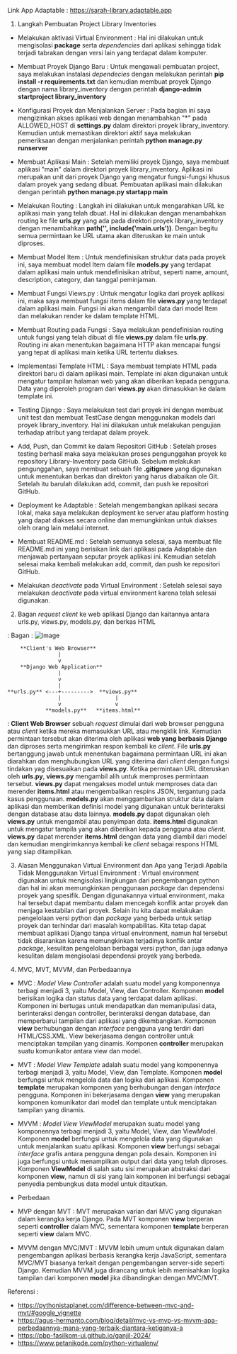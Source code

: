 Link App Adaptable :  https://sarah-library.adaptable.app

1. Langkah Pembuatan Project Library Inventories

- Melakukan aktivasi Virtual Environment
: Hal ini dilakukan untuk mengisolasi **package** serta *dependencies* dari aplikasi sehingga tidak terjadi tabrakan dengan versi lain yang terdapat dalam komputer.

- Membuat Proyek Django Baru
: Untuk mengawali pembuatan project, saya melakukan instalasi *dependecies* dengan melakukan perintah **pip install -r requirements.txt** dan kemudian membuat proyek Django dengan nama library_inventory dengan perintah **django-admin startproject library_inventory**

- Konfigurasi Proyek dan Menjalankan Server
: Pada bagian ini saya mengizinkan akses aplikasi web dengan menambahkan "*" pada ALLOWED_HOST di **settings.py** dalam direktori proyek library_inventory. Kemudian untuk memastikan direktori aktif saya melakukan pemeriksaan dengan menjalankan perintah **python manage.py runserver**

- Membuat Aplikasi Main
: Setelah memiliki proyek Django, saya membuat aplikasi "main" dalam direktori proyek library_inventory. Aplikasi ini merupakan unit dari proyek Django yang mengatur fungsi-fungsi khusus dalam proyek yang sedang dibuat. Pembuatan aplikasi main dilakukan dengan perintah **python manage.py startapp main**  

- Melakukan Routing
: Langkah ini dilakukan untuk mengarahkan URL ke aplikasi main yang telah dbuat. Hal ini dilakukan dengan menambahkan routing ke file **urls.py** yang ada pada direktori proyek library_inventory dengan menambahkan **path('', include('main.urls'))**. Dengan begitu semua permintaan ke URL utama akan diteruskan ke main untuk diproses.

- Membuat Model Item
: Untuk mendefinisikan struktur data pada proyek ini, saya membuat model Item dalam file **models.py** yang terdapat dalam aplikasi main untuk mendefinisikan atribut, seperti name, amount, description, category, dan tanggal peminjaman.

- Membuat Fungsi Views.py
: Untuk mengatur logika dari proyek aplikasi ini, maka saya membuat fungsi items dalam file **views.py** yang terdapat dalam aplikasi main. Fungsi ini akan mengambil data dari model Item dan melakukan render ke dalam template HTML.

- Membuat Routing pada Fungsi
: Saya melakukan pendefinisian routing untuk fungsi yang telah dibuat di file **views.py** dalam file **urls.py**. Routing ini akan menentukan bagaimana HTTP akan mencapai fungsi yang tepat di aplikasi main ketika URL tertentu diakses.

- Implementasi Template HTML
: Saya membuat template HTML pada direktori baru di dalam aplikasi main. Template ini akan digunakan untuk mengatur tampilan halaman web yang akan diberikan kepada pengguna. Data yang diperoleh program dari **views.py** akan dimasukkan ke dalam template ini.

- Testing Django
: Saya melakukan test dari proyek ini dengan membuat unit test dan membuat TestCase dengan menggunakan models dari proyek library_inventory. Hal ini dilakukan untuk melakukan pengujian terhadap atribut yang terdapat dalam proyek.

- Add, Push, dan Commit ke dalam Repositori GitHub
: Setelah proses testing berhasil maka saya melakukan proses pengunggahan proyek ke repository Library-Inventory pada GitHub. Sebelum melakukan pengunggahan, saya membuat sebuah file **.gitignore** yang digunakan untuk menentukan berkas dan direktori yang harus diabaikan ole Git. Setelah itu barulah dilakukan add, commit, dan push ke repositori GitHub.

- Deployment ke Adaptable
: Setelah mengembangkan aplikasi secara lokal, maka saya melakukan deployment ke server atau platform hosting yang dapat diakses secara online dan memungkinkan untuk diakses oleh orang lain melalui internet.

- Membuat README.md
: Setelah semuanya selesai, saya membuat file README.md ini yang berisikan link dari aplikasi pada Adaptable dan menjawab pertanyaan seputar proyek aplikasi ini. Kemudian setelah selesai maka kembali melakukan add, commit, dan push ke repositori GitHub.

- Melakukan *deactivate* pada Virtual Environment
: Setelah selesai saya melakukan *deactivate* pada virtual environment karena telah selesai digunakan.

2. Bagan *request client* ke web aplikasi Django dan kaitannya antara urls.py, views.py, models.py, dan berkas HTML

: Bagan :
![image](https://github.com/sarahnazly/Library-Inventory/assets/124890873/279c5326-de78-41df-afcc-8f4491591794)

        **Client's Web Browser**
                    |
                    v
        **Django Web Application**
                    |
                    v
                    |
    **urls.py** <---+--------->  **views.py**
                    |                 |
                    v                 v
                **models.py**   **items.html**

: **Client Web Browser** sebuah *request* dimulai dari web browser pengguna atau *client* ketika mereka memasukkan URL atau mengklik link. Kemudian permintaan tersebut akan diterima oleh aplikasi **web yang berbasis Django** dan diproses serta mengirimkan respon kembali ke *client*. File **urls.py** bertanggung jawab untuk menentukan bagaimana permintaan URL ini akan diarahkan dan menghubungkan URL yang diterima dari *client* dengan fungsi tindakan yag disesuaikan pada **views.py**. Ketika permintaan URL diteruskan oleh **urls.py**, **views.py** mengambil alih untuk memproses permintaan tersebut. **views.py** dapat mengakses model untuk memproses data dan merender **items.html** atau mengembalikan respins JSON, tergantung pada kasus penggunaan. **models.py** akan menggambarkan struktur data dalam aplikasi dan memberikan definisi model yang digunakan untuk berinteraksi dengan database atau data lainnya. **models.py** dapat digunakan oleh **views.py** untuk mengambil atau penyimpan data. **items.html** digunakan untuk mengatur tampila yang akan diberikan kepada pengguna atau *client*. **views.py** dapat merender **items.html** dengan data yang diambil dari model dan kemudian mengirimkannya kembali ke *client* sebagai respons HTML yang siap ditampilkan.

3. Alasan Menggunakan Virtual Environment dan Apa yang Terjadi Apabila Tidak Menggunakan Virtual Environment
: Virtual environment digunakan untuk mengisolasi lingkungan dari pengembangan python dan hal ini akan memungkinkan penggunaan *package* dan dependensi proyek yang spesifik. Dengan digunakannya virtual environment, maka hal tersebut dapat membantu dalam mencegah konflik antar proyek dan menjaga kestabilan dari proyek. Selain itu kita dapat melakukan pengelolaan versi python dan *package* yang berbeda untuk setiap proyek dan terhindar dari masalah kompabilitas.
Kita tetap dapat membuat aplikasi Django tanpa virtual environment, namun hal tersebut tidak disarankan karena memungkinkan terjadinya konflik antar *package*, kesulitan pengelolaan berbagai versi python, dan juga adanya kesulitan dalam mengisolasi dependensi proyek yang berbeda.

4. MVC, MVT, MVVM, dan Perbedaannya

- MVC 
: *Model View Controller* adalah suatu model yang komponennya terbagi menjadi 3, yaitu Model, View, dan Controller. Komponen **model** berisikan logika dan status data yang terdapat dalam aplikasi. Komponen ini bertugas untuk mendapatkan dan memanipulasi data, berinteraksi dengan controller, berinteraksi dengan database, dan memperbarui tampilan dari aplikasi yang dikembangkan. Komponen **view** berhubungan dengan *interface* pengguna yang terdiri dari HTML/CSS.XML. View bekerjasama dengan controller untuk menciptakan tampilan yang dinamis. Komponen **controller** merupakan suatu komunikator antara view dan model.

- MVT
: *Model View Template* adalah suatu model yang komponennya terbagi menjadi 3, yaitu Model, View, dan Template. Komponen **model** berfungsi untuk mengelola data dan logika dari aplikasi. Komponen **template** merupakan komponen yang berhubungan dengan *interface* pengguna. Komponen ini bekerjasama dengan **view** yang merupakan komponen komunikator dari model dan template untuk menciptakan tampilan yang dinamis.

- MVVM
: *Model View ViewModel* merupakan suatu model yang komponennya terbagi menjadi 3, yaitu Model, View, dan ViewModel. Komponen **model** berfungsi untuk mengelola data yang digunakan untuk menjalankan suatu aplikasi. Komponen **view** berfungsi sebagai *interface* grafis antara pengguna dengan pola desain. Komponen ini juga berfungsi untuk menampilkan output dari data yang telah diproses. Komponen **ViewModel** di salah satu sisi merupakan abstraksi dari komponen **view**, namun di sisi yang lain komponen ini berfungsi sebagai penyedia pembungkus data model untuk ditautkan.

- Perbedaan
- MVP dengan MVT
: MVT merupakan varian dari MVC yang digunakan dalam kerangka kerja Django. Pada MVT komponen **view** berperan seperti **controller** dalam MVC, sementara komponen **template** berperan seperti **view** dalam MVC.
- MVVM dengan MVC/MVT
: MVVM lebih umum untuk digunakan dalam pengembangan aplikasi berbasis kerangka kerja JavaScript, sementara MVC/MVT biasanya terkait dengan pengembangan server-side seperti Django. Kemudian MVVM juga dirancang untuk lebih memisahkan logika tampilan dari komponen **model** jika dibandingkan dengan MVC/MVT.

Referensi :
- https://pythonistaplanet.com/difference-between-mvc-and-mvt/#google_vignette
- https://agus-hermanto.com/blog/detail/mvc-vs-mvp-vs-mvvm-apa-perbedaannya-mana-yang-terbaik-diantara-ketiganya-a
- https://pbp-fasilkom-ui.github.io/ganjil-2024/
- https://www.petanikode.com/python-virtualenv/
